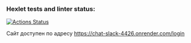 ### Hexlet tests and linter status:
[![Actions Status](https://github.com/VgomerV/frontend-project-12/actions/workflows/hexlet-check.yml/badge.svg)](https://github.com/VgomerV/frontend-project-12/actions)

Сайт доступен по адресу https://chat-slack-4426.onrender.com/login
